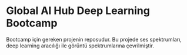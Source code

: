 # Global AI Hub Deep Learning Bootcamp
Bootcamp için gereken projenin reposudur. 
Bu projede ses spektrumları, deep learning aracılığı ile görüntü spektrumlarına çevrilmiştir.
